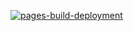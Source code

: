 [![pages-build-deployment](https://github.com/ryanhallock/ryanhallock.github.io/actions/workflows/pages/pages-build-deployment/badge.svg?branch=master)](https://github.com/ryanhallock/ryanhallock.github.io/actions/workflows/pages/pages-build-deployment)
